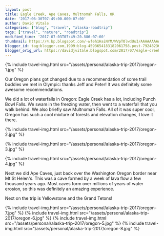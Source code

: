 ```yaml
---
layout: post
title: Eagle Creek, Ape Caves, Multnomah Falls, OR
date: '2017-06-30T07:49:00.000-07:00'
author: David Vitale
categories: ["blog", "travel", "alaska-roadtrip"]
tags: ["travel", "nature", "roadtrip"]
modified_time: '2017-07-03T07:49:20.886-07:00'
thumbnail: https://4.bp.blogspot.com/-wfeh1HaiNYM/WVpTOlwdUuI/AAAAAAAAAyQ/khiFi4ims0scLrG-pAFj0Ri4RRoSkZvHQCLcBGAs/s72-c/IMG_5441_800x533.JPG
blogger_id: tag:blogger.com,1999:blog-4593654183182061758.post-7924823684763864813
blogger_orig_url: https://davidjvitale.blogspot.com/2017/07/eagle-creek-ape-caves-multnomah.html
---
```


{% include travel-img.html src="/assets/personal/alaska-trip-2017/oregon-1.jpg" %}

Our Oregon plans got changed due to a recommendation of some trail buddies we met in Olympic: thanks Jeff and Peter! It was definitely some awesome recommendations. 

We did a lot of waterfalls in Oregon: Eagle Creek has a lot, including Punch Bowl Falls. We swam in the freezing water, then went to a waterfall that you walk behind. We also briefly saw Multnomah Falls. All of it was super cool, Oregon has such a cool mixture of forests and elevation changes, I love it there. 

{% include travel-img.html src="/assets/personal/alaska-trip-2017/oregon-2.jpg" %}

{% include travel-img.html src="/assets/personal/alaska-trip-2017/oregon-3.jpg" %}

{% include travel-img.html src="/assets/personal/alaska-trip-2017/oregon-4.jpg" %}

Next we did Ape Caves, just back over the Washington Oregon border near Mt St Helen's. This was a cave formed by a week of lava flow a few thousand years ago.  Most caves form over millions of years of water erosion, so this was definitely an amazing experience. 

Next on the trip is Yellowstone and the Grand Tetons! 


{% include travel-img.html src="/assets/personal/alaska-trip-2017/oregon-7.jpg" %}
{% include travel-img.html src="/assets/personal/alaska-trip-2017/oregon-6.jpg" %}
{% include travel-img.html src="/assets/personal/alaska-trip-2017/oregon-5.jpg" %}
{% include travel-img.html src="/assets/personal/alaska-trip-2017/oregon-8.jpg" %}

